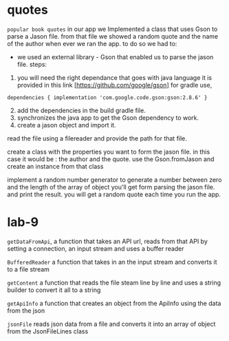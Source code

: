 # quotes

`popular book quotes`
 in our app we Implemented a class that uses Gson to parse a Jason file. from that file we showed a random quote and the name of the author when ever we ran the app. 
to do so we had to:
- we used an external library - Gson that enabled us to parse the jason file. 
steps: 
1. you will need the right dependance that goes with java language
it is provided in this link [https://github.com/google/gson]
for gradle use, 

`dependencies {
  implementation 'com.google.code.gson:gson:2.8.6'
}`

2. add the dependencies in the build gradle file.
3. synchronizes the java app to get the Gson dependency to work.
4. create a jason object and import it.


read the file using a filereader and provide the path for that file.

create a class with the properties you want to form the jason file. in this case it would be :
the author and the quote.
use the Gson.fromJason and create an instance from that class 

implement a random number generator to generate a number between zero and the length of the array of object you'll get form parsing  the jason file. 
and print the result. 
you will get a random quote each time you run the app. 


# lab-9 

`getDataFromApi`, a function that takes an API url, reads from that API by setting  a connection, an input stream and uses a buffer reader 

`BufferedReader` a function that takes in an the input stream and converts it to a file stream 

`getContent` a function that reads the file steam line by line and uses a string builder to convert it all to a string 

`getApiInfo` a function that creates an object from the ApiInfo using the data from the json 

`jsonFile`  reads json data from a file and converts it into an array of object from the JsonFileLines class 













